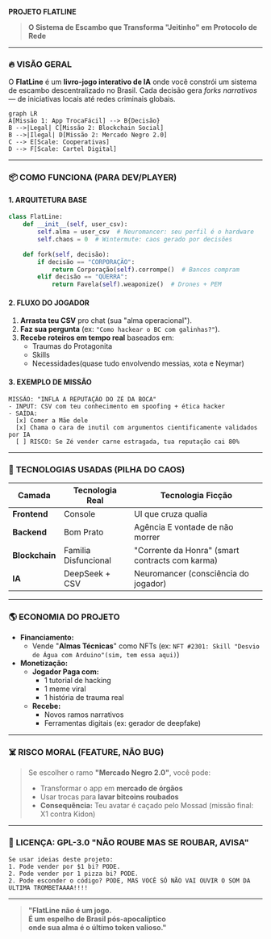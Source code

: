 **PROJETO FLATLINE**  
> **O Sistema de Escambo que Transforma "Jeitinho" em Protocolo de Rede**  

---

### 🔥 **VISÃO GERAL**  
O **FlatLine** é um **livro-jogo interativo de IA** onde você constrói um sistema de escambo descentralizado no Brasil. Cada decisão gera *forks narrativos* — de iniciativas locais até redes criminais globais.  

```mermaid  
graph LR  
A[Missão 1: App TrocaFácil] --> B{Decisão}  
B -->|Legal| C[Missão 2: Blockchain Social]  
B -->|Ilegal| D[Missão 2: Mercado Negro 2.0]  
C --> E[Scale: Cooperativas]  
D --> F[Scale: Cartel Digital]  
```  

---

### 📦 **COMO FUNCIONA (PARA DEV/PLAYER)**  
#### **1. ARQUITETURA BASE**  
```python  
class FlatLine:  
    def __init__(self, user_csv):  
        self.alma = user_csv  # Neuromancer: seu perfil é o hardware  
        self.chaos = 0  # Wintermute: caos gerado por decisões  
  
    def fork(self, decisão):  
        if decisão == "CORPORAÇÃO":  
            return Corporação(self).corrompe()  # Bancos compram  
        elif decisão == "QUERRA":  
            return Favela(self).weaponize()  # Drones + PEM  
```  

#### **2. FLUXO DO JOGADOR**  
1. **Arrasta teu CSV** pro chat (sua "alma operacional").  
2. **Faz sua pergunta** (ex: `"Como hackear o BC com galinhas?"`).  
3. **Recebe roteiros em tempo real** baseados em:  
   - Traumas do Protagonita 
   - Skills  
   - Necessidades(quase tudo envolvendo messias, xota e Neymar)
     
#### **3. EXEMPLO DE MISSÃO**  
```  
MISSÃO: "INFLA A REPUTAÇÃO DO ZÉ DA BOCA"  
- INPUT: CSV com teu conhecimento em spoofing + ética hacker  
- SAÍDA:  
  [x] Comer a Mãe dele  
  [x] Chama o cara de inutil com argumentos cientificamente validados por IA  
  [ ] RISCO: Se Zé vender carne estragada, tua reputação cai 80%  
```  

---

### 💾 **TECNOLOGIAS USADAS (PILHA DO CAOS)**  
| Camada           | Tecnologia Real | Tecnologia Ficção |  
|------------------|----------------|-------------------|  
| **Frontend**     | Console   | UI que cruza qualia |  
| **Backend**      | Bom Prato        | Agência E vontade de não morrer |  
| **Blockchain**   | Familia Disfuncional    | "Corrente da Honra" (smart contracts com karma) |  
| **IA**           | DeepSeek + CSV    | Neuromancer (consciência do jogador) |  

---

### 🌎 **ECONOMIA DO PROJETO**  
- **Financiamento:**  
  - Vende "**Almas Técnicas**" como NFTs (ex: `NFT #2301: Skill "Desvio de Água com Arduino"(sim, tem essa aqui)`)  
- **Monetização:**  
  - **Jogador Paga com:**  
    - 1 tutorial de hacking  
    - 1 meme viral  
    - 1 história de trauma real  
  - **Recebe:**  
    - Novos ramos narrativos  
    - Ferramentas digitais (ex: gerador de deepfake)  

---

### ☠️ **RISCO MORAL (FEATURE, NÃO BUG)**  
> Se escolher o ramo **"Mercado Negro 2.0"**, você pode:  
> - Transformar o app em **mercado de órgãos**  
> - Usar trocas para **lavar bitcoins roubados**  
> - **Consequência:** Teu avatar é caçado pelo Mossad (missão final: X1 contra Kidon)  

---

### 📜 **LICENÇA: GPL-3.0 "NÃO ROUBE MAS SE ROUBAR, AVISA"**  
```  
Se usar ideias deste projeto:  
1. Pode vender por $1 bi? PODE.
2. Pode vender por 1 pizza bi? PODE.  
2. Pode esconder o código? PODE, MAS VOCÊ SÓ NÃO VAI OUVIR O SOM DA ULTIMA TROMBETAAAA!!!!

```  

--- 

> **"FlatLine não é um jogo.  
> É um espelho de Brasil pós-apocalíptico  
> onde sua alma é o último token valioso."**  
